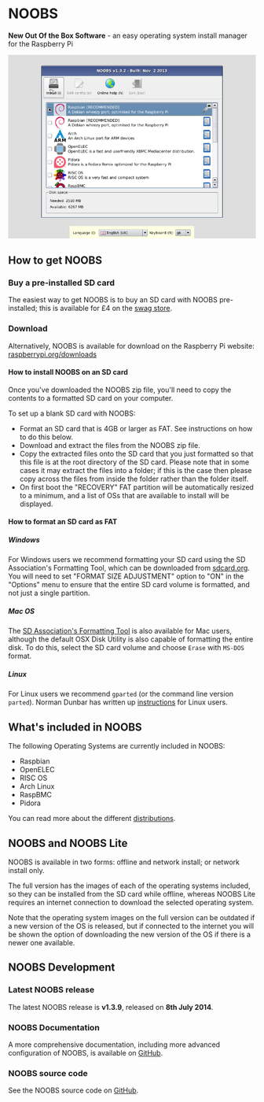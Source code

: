 # NOOBS

**New Out Of the Box Software** - an easy operating system install manager for the Raspberry Pi

![](images/noobs.png)

## How to get NOOBS

### Buy a pre-installed SD card

The easiest way to get NOOBS is to buy an SD card with NOOBS pre-installed; this is available for £4 on the [swag store](http://swag.raspberrypi.org/collections/frontpage/products/noobs-8gb-sd-card).

### Download

Alternatively, NOOBS is available for download on the Raspberry Pi website: [raspberrypi.org/downloads](http://www.raspberrypi.org/downloads)

#### How to install NOOBS on an SD card

Once you've downloaded the NOOBS zip file, you'll need to copy the contents to a formatted SD card on your computer.

To set up a blank SD card with NOOBS:

- Format an SD card that is 4GB or larger as FAT. See instructions on how to do this below.
- Download and extract the files from the NOOBS zip file.
- Copy the extracted files onto the SD card that you just formatted so that this file is at the root directory of the SD card. Please note that in some cases it may extract the files into a folder; if this is the case then please copy across the files from inside the folder rather than the folder itself.
- On first boot the "RECOVERY" FAT partition will be automatically resized to a minimum, and a list of OSs that are available to install will be displayed.

#### How to format an SD card as FAT

##### Windows

For Windows users we recommend formatting your SD card using the SD Association's Formatting Tool, which can be downloaded from [sdcard.org](https://www.sdcard.org/downloads/formatter_4/). You will need to set "FORMAT SIZE ADJUSTMENT" option to "ON" in the "Options" menu to ensure that the entire SD card volume is formatted, and not just a single partition.

##### Mac OS

The [SD Association's Formatting Tool](https://www.sdcard.org/downloads/formatter_4/) is also available for Mac users, although the default OSX Disk Utility is also capable of formatting the entire disk. To do this, select the SD card volume and choose `Erase` with `MS-DOS` format.

##### Linux

For Linux users we recommend `gparted` (or the command line version `parted`). Norman Dunbar has written up [instructions](http://qdosmsq.dunbar-it.co.uk/blog/2013/06/noobs-for-raspberry-pi/) for Linux users.

## What's included in NOOBS

The following Operating Systems are currently included in NOOBS:

- Raspbian
- OpenELEC
- RISC OS
- Arch Linux
- RaspBMC
- Pidora

You can read more about the different [distributions](distributions.md).

## NOOBS and NOOBS Lite

NOOBS is available in two forms: offline and network install; or network install only.

The full version has the images of each of the operating systems included, so they can be installed from the SD card while offline, whereas NOOBS Lite requires an internet connection to download the selected operating system.

Note that the operating system images on the full version can be outdated if a new version of the OS is released, but if connected to the internet you will be shown the option of downloading the new version of the OS if there is a newer one available.

## NOOBS Development

### Latest NOOBS release

The latest NOOBS release is **v1.3.9**, released on **8th July 2014**.

### NOOBS Documentation

A more comprehensive documentation, including more advanced configuration of NOOBS, is available on [GitHub](https://github.com/raspberrypi/noobs/blob/master/README.md).

### NOOBS source code

See the NOOBS source code on [GitHub](https://github.com/raspberrypi/noobs).
